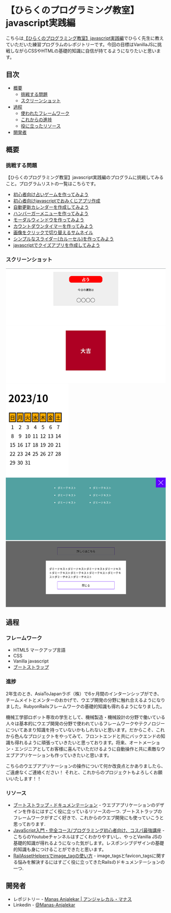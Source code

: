 # 【ひらくのプログラミング教室】javascript実践編

こちらは[【ひらくのプログラミング教室】javascript実践編](https://www.youtube.com/playlist?list=PLHPBV1ZN8yuKzyIa_hZFszrnXDPdn3Ey1)でひらく先生に教えていただいた練習プログラムのレポジトリーです。今回の目標はVanillaJSに挑戦しながらCSSやHTMLの基礎的知識に自信が持てるようになりたいと思います。

## 目次

- [概要](#概要)
  - [挑戦する問題](#挑戦する問題)
  - [スクリーンショット](#スクリーンショット)
- [過程](#過程)
  - [使われたフレームワーク](#フレームワーク)
  - [これからの進捗](#進捗)
  - [役に立ったリソース](#リソース)
- [開発者](#開発者)

## 概要

### 挑戦する問題

【ひらくのプログラミング教室】javascript実践編のプログラムに挑戦してみること。プログラムリストの一覧はこちらです。
- [初心者向け占いゲームを作ってみよう](https://youtu.be/zPEIBxUI9jI?si=_3PkfgR10jrpVZxR)
- [初心者向けjavascriptでおみくじアプリ作成](https://youtu.be/xwCBjlFTjn8?si=y9eokl94MPQeooro)
- [自動更新カレンダーを作成してみよう](https://youtu.be/lCPW9h3vNng?si=eD0fyMKA8KU3rpu_)
- [ハンバーガーメニューを作ってみよう](https://youtu.be/mKxLNJE4qj0?si=YikDfkDD2sFuNSN_)
- [モーダルウィンドウを作ってみよう](https://youtu.be/6JF0UAX7g-k?si=XInw_uHs4-GU16tu)
- [カウントダウンタイマーを作ってみよう](https://youtu.be/dtxlQ-ywd0g?si=8A1BXcqORwV8bUrb)
- [画像をクリックで切り替えるサムネイル](https://youtu.be/Ll7yZA9VULU?si=yisGSut2ifp0eN88)
- [シンプルなスライダー(カルーセル)を作ってみよう](https://youtu.be/_dZgAzvKdS4?si=3YznSsc_uabCH6yu)
- [javascriptでクイズアプリを作成してみよう](https://youtu.be/E5Ly3SKZj24?si=QHaau_TmqIECy_aK)

### スクリーンショット

![【占い】ウエブアプリケーション](./スクリーンショット/uranai.png)
![【おみくじ】ウエブアプリケーション](./スクリーンショット/omikuji.png)
![【自動更新カレンダー】ウエブアプリケーション](./スクリーンショット/jidoukoushinCalendar.png)
![【ハンバーガーメニュー】ウエブアプリケーション](./スクリーンショット/hamburgerMenu.png)
![【モーダルウィンドウ】ウエブアプリケーション](./スクリーンショット/moduleWindow.png)


## 過程

### フレームワーク

- HTML5 マークアップ言語
- CSS
- Vanilla javascript
- [ブートストラップ](https://getbootstrap.com/docs/4.0/getting-started/introduction/)


### 進捗

2年生のとき、AsiaToJapanラボ（株）で6ヶ月間のインターンシップができ、チームメイトとメンターのおかげで、ウエブ開発の分野に触れ合えるようになりました。RubyonRailsフレームワークの基礎的知識も得れるようになりました。

機械工学部ロボット専攻の学生として、機械製造・機械設計の分野で働いている人々は基本的にウエブ開発の分野で使われているフレームワークやテクノロジーについてあまり知識を持っていないかもしれないと思います。だからこそ、これから色んなプロジェクトをやってみて、フロントエンドと共にバックエンドの知識も得れるように頑張っていきたいと思っております。将来、オートメーション・エンジニアとしてお客様に喜んでいただけるように自動操作と共に素敵なウエブアプリケーションも作っていきたいと思います。

こちらのウエブアプリケーションの操作について何か改良点とかありましたら、ご遠慮なくご連絡ください！
それと、これからのプロジェクトもよろしくお願いいたします！！

### リソース

- [ブートストラップ・ドキュメンテーション](https://getbootstrap.com/docs/4.0/getting-started/introduction/) - ウエブアプリケーションのデザインを作るにはすごく役に立っているリソースの一つ. ブートストラップのフレームワークがすごく好きで、これからのウエブ開発にも使っていこうと思っております.
- [JavaScript入門・完全コース/プログラミング初心者向け、コスパ最強講座](https://youtu.be/ig3GosWuKF0?si=pplRLyK36QEBnm3l) - こちらのYoutubeチャンネルはすごくわかりやすいし、やっとVanilla JSの基礎的知識が得れるようになった気がします。レスポンシブデザインの基礎的知識も身につけることができたと思います。
- [RailAssetHelpersでimage_tagの使い方](https://api.rubyonrails.org/classes/ActionView/Helpers/AssetTagHelper.html#method-i-image_tag) - image_tagsとfavicon_tagsに関する悩みを解決するにはすごく役に立ってきたRailsのドキュメンテーションの一つ.

## 開発者

- レポジトリー - [Manas Anjalekar | アンジャレカル・マナス](https://github.com/Manas-Anjalekar/hiraku_programming_kyoushitsu_javascript_jissenhen)
- Linkedin - [@Manas-Anjalekar](https://linkedin.com/in/manas-anjalekar)
